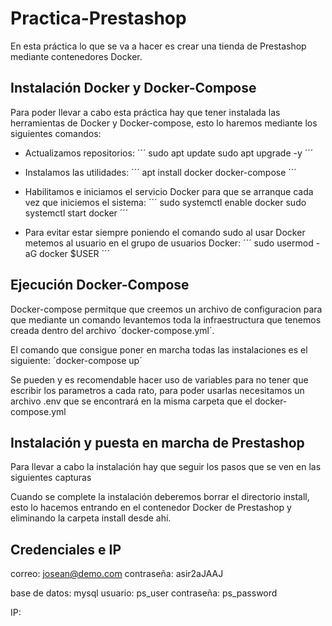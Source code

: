 # Practica-Prestashop
En esta práctica lo que se va a hacer es crear una tienda de Prestashop mediante contenedores Docker.

## Instalación Docker y Docker-Compose
Para poder llevar a cabo esta práctica hay que tener instalada las herramientas de Docker y Docker-compose, esto lo haremos mediante los siguientes comandos:

- Actualizamos repositorios:
´´´
sudo apt update
sudo apt upgrade -y
´´´

- Instalamos las utilidades:
´´´
 apt install docker docker-compose
´´´

- Habilitamos e iniciamos el servicio Docker para que se arranque cada vez que iniciemos el sistema:
´´´
sudo systemctl enable docker
sudo systemctl start docker
´´´

- Para evitar estar siempre poniendo el comando sudo al usar Docker metemos al usuario en el grupo de usuarios Docker:
´´´
sudo usermod -aG docker $USER
´´´

## Ejecución Docker-Compose
Docker-compose permitque que creemos un archivo de configuracion para que mediante un comando levantemos toda la infraestructura que tenemos creada dentro del archivo ´docker-compose.yml´.

El comando que consigue poner en marcha todas las instalaciones es el siguiente: ´docker-compose up´

Se pueden y es recomendable hacer uso de variables para no tener que escribir los parametros a cada rato, para poder usarlas necesitamos un archivo .env que se encontrará en la misma carpeta que el docker-compose.yml

## Instalación y puesta en marcha de Prestashop
Para llevar a cabo la instalación hay que seguir los pasos que se ven en las siguientes capturas


Cuando se complete la instalación deberemos borrar el directorio install, esto lo hacemos entrando en el contenedor Docker de Prestashop y eliminando la carpeta install desde ahí.

## Credenciales e IP
correo: josean@demo.com
contraseña: asir2aJAAJ

base de datos: mysql
usuario: ps_user
contraseña: ps_password

IP:
